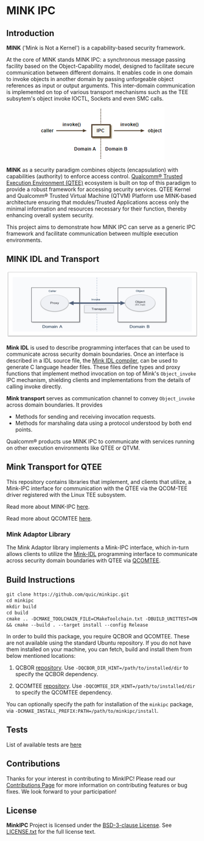 # MINK IPC

## Introduction
**MINK** ('Mink is Not a Kernel') is a capability-based security framework.

At the core of MINK stands MINK IPC: a synchronous message passing facility based on the Object-Capability model, designed to facilitate secure communication between different domains. It enables code in one domain to invoke objects in another domain by passing unforgeable object references as input or output arguments. This inter-domain communication is implemented on top of various transport mechanisms such as the TEE subsytem's object invoke IOCTL, Sockets and even SMC calls.

<p align="center">
<img src="./docs/images/mink-ipc.png">
</p>

**MINK** as a security paradigm combines objects (encapsulation) with capabilities (authority) to enforce access control. [Qualcomm® Trusted Execution Environment (QTEE)](https://docs.qualcomm.com/bundle/publicresource/topics/80-70015-11/qualcomm-trusted-execution-environment.html) ecosystem is built on top of this paradigm to provide a robust framework for accessing security services. QTEE Kernel and Qualcomm® Trusted Virtual Machine (QTVM) Platform use MINK-based architecture ensuring that modules/Trusted Applications access only the minimal information and resources necessary for their function, thereby enhancing overall system security.

This project aims to demonstrate how MINK IPC can serve as a generic IPC framework and facilitate communication between multiple execution environments.

## MINK IDL and Transport

<p align="center">
<img src="./docs/images/idl.png">
</p>

**Mink IDL** is used to describe programming interfaces that can be used to communicate across security domain boundaries. Once an interface is described in a IDL source file, the [Mink IDL compiler](https://github.com/quic/mink-idl-compiler), can be used to generate C language header files. These files define types and proxy functions that implement method invocation on top of Mink's `Object_invoke` IPC mechanism, shielding clients and implementations from the details of calling invoke directly.

**Mink transport** serves as communication channel to convey `Object_invoke` across domain boundaries. It provides
-	Methods for sending and receiving invocation requests.
-	Methods for marshaling data using a protocol understood by both end points.

Qualcomm® products use MINK IPC to communicate with services running on other execution environments like QTEE or QTVM.

## Mink Transport for QTEE

This repository contains libraries that implement, and clients that utilize, a Mink-IPC interface for communication with the QTEE via the QCOM-TEE driver registered with the Linux TEE subsystem.

Read more about MINK-IPC [here](docs/mink-object.md).

Read more about QCOMTEE [here](https://github.com/quic/quic-teec).

### Mink Adaptor Library

The Mink Adaptor library implements a Mink-IPC interface, which in-turn allows clients to utilize the [Mink-IDL](https://github.com/quic/mink-idl-compiler) programming interface to communicate across security domain boundaries with QTEE via [QCOMTEE](https://github.com/quic/quic-teec).

## Build Instructions
```
git clone https://github.com/quic/minkipc.git
cd minkipc
mkdir build
cd build
cmake .. -DCMAKE_TOOLCHAIN_FILE=CMakeToolchain.txt -DBUILD_UNITTEST=ON && cmake --build . --target install --config Release
```
In order to build this package, you require QCBOR and QCOMTEE. These are not available using the standard Ubuntu repository. If you do not have them installed on your machine, you can fetch, build and install them from below mentioned locations:

1. QCBOR [repository](https://github.com/laurencelundblade/QCBOR). Use `-DQCBOR_DIR_HINT=/path/to/installed/dir` to specify the QCBOR dependency.

2. QCOMTEE [repository](https://github.com/quic/quic-teec). Use `-DQCOMTEE_DIR_HINT=/path/to/installed/dir` to specify the QCOMTEE dependency.

You can optionally specify the path for installation of the `minkipc` package, via `-DCMAKE_INSTALL_PREFIX:PATH=/path/to/minkipc/install`.

## Tests
List of available tests are [here](tests/README.md)

## Contributions

Thanks for your interest in contributing to MinkIPC! Please read our [Contributions Page](CONTRIBUTING.md) for more information on contributing features or bug fixes. We look forward to your participation!

## License

**MinkIPC** Project is licensed under the [BSD-3-clause License](https://spdx.org/licenses/BSD-3-Clause.html). See [LICENSE.txt](LICENSE.txt) for the full license text.


